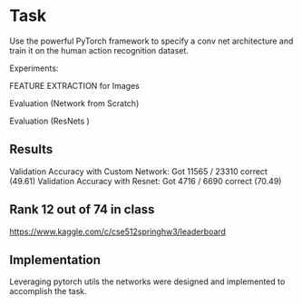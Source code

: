 # Task

Use the powerful PyTorch framework to specify a conv net architecture and train it on the human action recognition dataset.

Experiments:

FEATURE EXTRACTION for Images

Evaluation (Network from Scratch)

Evaluation (ResNets )

## Results
Validation Accuracy with Custom Network: Got 11565 / 23310 correct (49.61)
Validation Accuracy with Resnet: Got 4716 / 6690 correct (70.49)

## Rank 12 out of 74 in class
https://www.kaggle.com/c/cse512springhw3/leaderboard

## Implementation
Leveraging pytorch utils the networks were designed and implemented to accomplish the task.